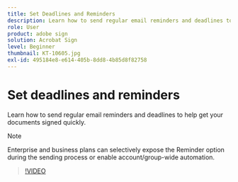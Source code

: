 ```yaml
---
title: Set Deadlines and Reminders
description: Learn how to send regular email reminders and deadlines to help get your documents signed quickly
role: User
product: adobe sign
solution: Acrobat Sign
level: Beginner
thumbnail: KT-10605.jpg
exl-id: 495184e8-e614-405b-8dd8-4b85d8f82758
---
```

# Set deadlines and reminders

Learn how to send regular email reminders and deadlines to help get your documents signed quickly.

>[!NOTE]
>
>Enterprise and business plans can selectively expose the Reminder option during the sending process or enable account/group-wide automation.

>[!VIDEO](https://video.tv.adobe.com/v/3411445?quality=12&learn=on&hidetitle=true)
 
